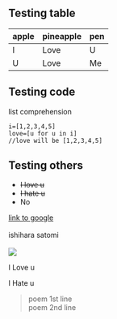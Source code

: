 ## Testing table

 apple | pineapple | pen 
 ----- | --------- | ---
 I     | Love      | U
 U     | Love      | Me
 
## Testing code
 
list comprehension
 
```
i=[1,2,3,4,5]
love=[u for u in i]
//love will be [1,2,3,4,5]
```

## Testing others

- ~~I love u~~
- ~~I hate u~~
- No

[link to google](http://www.google.com)<br><br>
ishihara satomi<br><br>
![](https://www.famousbirthdays.com/faces/ishihara-satomi-image.jpg)<br>

I Love u

I Hate u

>poem 1st line  
>poem 2nd line  
